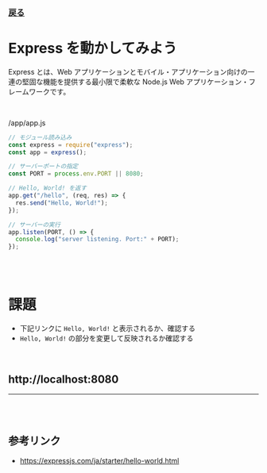 ### [戻る](./../back-end.md)

# Express を動かしてみよう

Express とは、Web アプリケーションとモバイル・アプリケーション向けの一連の堅固な機能を提供する最小限で柔軟な Node.js Web アプリケーション・フレームワークです。

<br>

/app/app.js

```js
// モジュール読み込み
const express = require("express");
const app = express();

// サーバーポートの指定
const PORT = process.env.PORT || 8080;

// Hello, World! を返す
app.get("/hello", (req, res) => {
  res.send("Hello, World!");
});

// サーバーの実行
app.listen(PORT, () => {
  console.log("server listening. Port:" + PORT);
});
```

<br><br>

# 課題

- 下記リンクに `Hello, World!` と表示されるか、確認する
- `Hello, World!` の部分を変更して反映されるか確認する

<br>

## http://localhost:8080

---

<br><br>

## 参考リンク

- https://expressjs.com/ja/starter/hello-world.html
